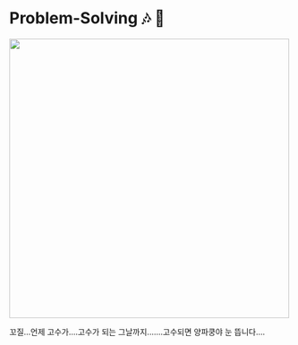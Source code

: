 # Problem-Solving 🎶 🎵

<img width="500" src="https://github.com/user-attachments/assets/46801340-0e53-4ddb-b600-1322793dafac" />

꼬질...언제 고수가....고수가 되는 그날까지.......고수되면 양파쿵야 눈 뜹니다....
